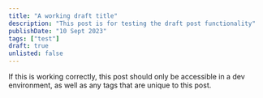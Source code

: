 ```yaml
---
title: "A working draft title"
description: "This post is for testing the draft post functionality"
publishDate: "10 Sept 2023"
tags: ["test"]
draft: true
unlisted: false
---
```


If this is working correctly, this post should only be accessible in a dev environment, as well as any tags that are unique to this post.
